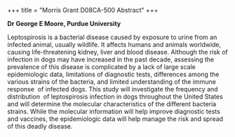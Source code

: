 +++
title = "Morris Grant D08CA-500 Abstract"
+++

**Dr George E Moore, Purdue University**

Leptospirosis is a bacterial disease caused by exposure to urine from an
infected animal, usually wildlife. It affects humans and animals
worldwide, causing life-threatening kidney, liver and blood disease.
Although the risk of infection in dogs may have increased in the past
decade, assessing the prevalence of this disease is complicated by a
lack of large scale epidemiologic data, limitations of diagnostic tests,
differences among the various strains of the bacteria, and limited
understanding of the immune response  of infected dogs. This study will
investigate the frequency and distribution  of leptospirosis infection
in dogs throughout the United States and will determine the molecular
characteristics of the different bacteria strains. While the molecular
information will help improve diagnostic tests and vaccines, the
epidemiologic data will help manage the risk and spread of this deadly
disease.
